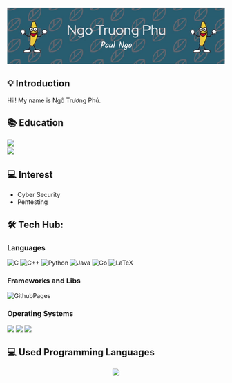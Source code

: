 
<p align="center">  
<img src="./header.gif"/>
</p>

## 💡 Introduction

Hii! My name is Ngô Trương Phú. 

## 📚 Education 
<a href="https://thptluongthevinh.hcm.edu.vn/homegd3">
  <img src="https://img.shields.io/badge/K16 (2020~2023) - LTV High school-EADBC6?style=for-the-badge"/>
</a>
<br>
<a href="https://cse.hcmut.edu.vn/en">
  <img src="https://img.shields.io/badge/Computer%20science%20and%20engineering%20(2023~2027)%20-%20HCMUT,VNUHCM-003366?style=for-the-badge"/>
</a>


## 💻 Interest

- Cyber Security
- Pentesting


## 🛠️ Tech Hub:

### Languages
![C](https://img.shields.io/badge/c-%2300599C.svg?style=for-the-badge&logo=c&logoColor=white) ![C++](https://img.shields.io/badge/c++-%2300599C.svg?style=for-the-badge&logo=c%2B%2B&logoColor=white) ![Python](https://img.shields.io/badge/python-3670A0?style=for-the-badge&logo=python&logoColor=ffdd54) ![Java](https://img.shields.io/badge/java-%23ED8B00.svg?style=for-the-badge&logo=openjdk&logoColor=white) ![Go](https://img.shields.io/badge/go-%2300ADD8.svg?style=for-the-badge&logo=go&logoColor=white)
  ![LaTeX](https://img.shields.io/badge/latex-%23008080.svg?style=for-the-badge&logo=latex&logoColor=white)

### Frameworks and Libs

![GithubPages](https://img.shields.io/badge/github%20pages-121013?style=for-the-badge&logo=github&logoColor=white)

### Operating Systems
<img src="https://img.shields.io/badge/windows-0078D6?style=for-the-badge&logo=windows&logoColor=white"> <img src="https://img.shields.io/badge/macos-000000?style=for-the-badge&logo=apple&logoColor=white"> <img src="https://img.shields.io/badge/Kali_Linux-557C94?style=for-the-badge&logo=kalilinux&logoColor=white">

## 💻 Used Programming Languages

<p align="center">
  <a href="https://github.com/Pauln0503">      
<img src="https://github-readme-stats.vercel.app/api/top-langs/?username=Pauln0503&theme=react&hide_border=false&include_all_commits=false&count_private=false&layout=compact"/>
</a> 
</p>


